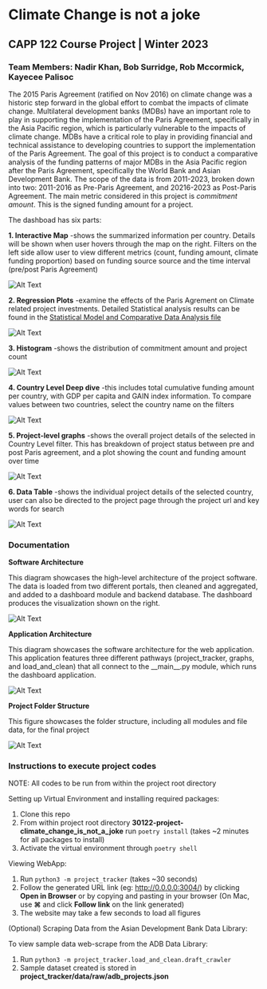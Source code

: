 # <b>Climate Change is not a joke</b>
## <b>CAPP 122 Course Project | Winter 2023</b>
### <b>Team Members: Nadir Khan, Bob Surridge, Rob Mccormick, Kayecee Palisoc</b>


<p>
The 2015 Paris Agreement (ratified on Nov 2016) on climate change was a historic step forward in the global effort to combat the impacts of climate change. Multilateral development banks (MDBs) have an important role to play in supporting the implementation of the Paris Agreement, specifically in the Asia Pacific region, which is particularly vulnerable to the impacts of climate change. MDBs have a critical role to play in providing financial and technical assistance to developing countries to support the implementation of the Paris Agreement. The goal of this project is to conduct a comparative analysis of the funding patterns of major MDBs in the Asia Pacific region after the Paris Agreement, specifically the World Bank and Asian Development Bank. The scope of the data is from 2011-2023, broken down into two: 2011-2016 as Pre-Paris Agreement, and 20216-2023 as Post-Paris Agreement. The main metric considered in this project is <i>commitment amount</i>. This is the signed funding amount for a project.

</p>

<p>
The dashboad has six parts:
</p>

<p><b>1. Interactive Map</b> -shows the summarized information per country. Details will be shown when user hovers through the map on the right. Filters on the left side allow user to view different metrics (count, funding amount, climate funding proportion) based on funding source source and the time interval (pre/post Paris Agreement) </p>

![Alt Text](https://github.com/uchicago-capp122-spring23/30122-project-climate_change_is_not_a_joke/blob/main/project_tracker/dashboard_screenshots/1.Map.png)


<p><b>2. Regression Plots</b> -examine the effects of the Paris Agrement on Climate related project investments. Detailed Statistical analysis results can be found in the <a href = "https://github.com/uchicago-capp122-spring23/30122-project-climate_change_is_not_a_joke/blob/main/project_tracker/Documentation/Statistical%20Model%20and%20Comparative%20Data%20Analysis.pdf">Statistical Model and Comparative Data Analysis file</a></p>

![Alt Text](https://github.com/uchicago-capp122-spring23/30122-project-climate_change_is_not_a_joke/blob/main/project_tracker/dashboard_screenshots/2.Regression.png)


<p><b>3. Histogram</b> -shows the distribution of commitment amount and project count</p>

![Alt Text](https://github.com/uchicago-capp122-spring23/30122-project-climate_change_is_not_a_joke/blob/main/project_tracker/dashboard_screenshots/3.Histogram.png)


<p><b>4. Country Level Deep dive</b> -this includes total cumulative funding amount per country, with GDP per capita and GAIN index information. To compare values between two countries, select the country name on the filters</p>

![Alt Text](https://github.com/uchicago-capp122-spring23/30122-project-climate_change_is_not_a_joke/blob/main/project_tracker/dashboard_screenshots/4.GDP_Vulnerability_Datatable.png)


<p><b>5. Project-level graphs</b> -shows the overall project details of the  selected in Country Level filter. This has breakdown of project status between pre and post Paris agreement, and a plot showing the count and funding amount over time</p>

![Alt Text](https://github.com/uchicago-capp122-spring23/30122-project-climate_change_is_not_a_joke/blob/main/project_tracker/dashboard_screenshots/5.project_plots.png)


<p><b>6. Data Table</b> -shows the individual project details of the selected country, user can also be directed to the project page through the project url and key words for search</p>

![Alt Text](https://github.com/uchicago-capp122-spring23/30122-project-climate_change_is_not_a_joke/blob/main/project_tracker/dashboard_screenshots/6.project_datatable.png)

### <b> Documentation </b>

<p><b>Software Architecture</b></p>

<p>This diagram showcases the high-level architecture of the project software. The data is loaded from two different portals, then cleaned and aggregated, and added to a dashboard module and backend database. The dashboard produces the visualization shown on the right.</p>  

![Alt Text](https://github.com/uchicago-capp122-spring23/30122-project-climate_change_is_not_a_joke/blob/main/project_tracker/Documentation/Software%20Architecture.JPG)

<p><b>Application Architecture</b></p>

<p>This diagram showcases the software architecture for the web application. This application features three different pathways (project_tracker, graphs, and load_and_clean) that all connect to the __main__.py module, which runs the dashboard application.</p>  

![Alt Text](https://github.com/uchicago-capp122-spring23/30122-project-climate_change_is_not_a_joke/blob/main/project_tracker/Documentation/Application%20Structure.JPG)

<p><b>Project Folder Structure</b></p>

<p>This figure showcases the folder structure, including all modules and file data, for the final project</p> 

![Alt Text](https://github.com/uchicago-capp122-spring23/30122-project-climate_change_is_not_a_joke/blob/main/project_tracker/Documentation/Folder%20Structure.jpg)

### <b> Instructions to execute project codes </b>
<p>NOTE: All codes to be run from within the project root directory</p>

<p> Setting up Virtual Environment and installing required packages:

1. Clone this repo
2. From within project root directory <b>30122-project-climate_change_is_not_a_joke</b> run `poetry install` (takes ~2 minutes for all packages to install)
3. Activate the virtual environment through `poetry shell`

Viewing WebApp:

1. Run `python3 -m project_tracker` (takes ~30 seconds)
2. Follow the generated URL link (eg: http://0.0.0.0:3004/) by clicking <b>Open in Browser</b> or by copying and pasting in your browser (On Mac, use <b>⌘</b> and click <b>Follow link</b> on the link generated)
3. The website may take a few seconds to load all figures
  
(Optional) Scraping Data from the Asian Development Bank Data Library:

To view sample data web-scrape from the ADB Data Library:
1. Run `python3 -m project_tracker.load_and_clean.draft_crawler`
2. Sample dataset created is stored in <b>project_tracker/data/raw/adb_projects.json</b>

</p>












